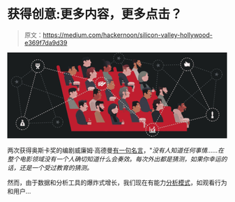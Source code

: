 # 获得创意:更多内容，更多点击？

> 原文：<https://medium.com/hackernoon/silicon-valley-hollywood-e369f7da9d39>

![](img/b6b381fa94e0ad7e721577283255e138.png)

两次获得奥斯卡奖的编剧威廉姆·高德曼[有一句名言](https://www.goodreads.com/quotes/457097-nobody-knows-anything-not-one-person-in-the-entire-motion)，"*没有人知道任何事情……在整个电影领域没有一个人确切知道什么会奏效。每次外出都是猜测，如果你幸运的话，还是一个受过教育的猜测。*

然而，由于数据和分析工具的爆炸式增长，我们现在有能力[分析模式](https://www.datascience.com/blog/data-science-revolutionizing-film-amazon-oscars-recommendation-engines)，如观看行为和用户…